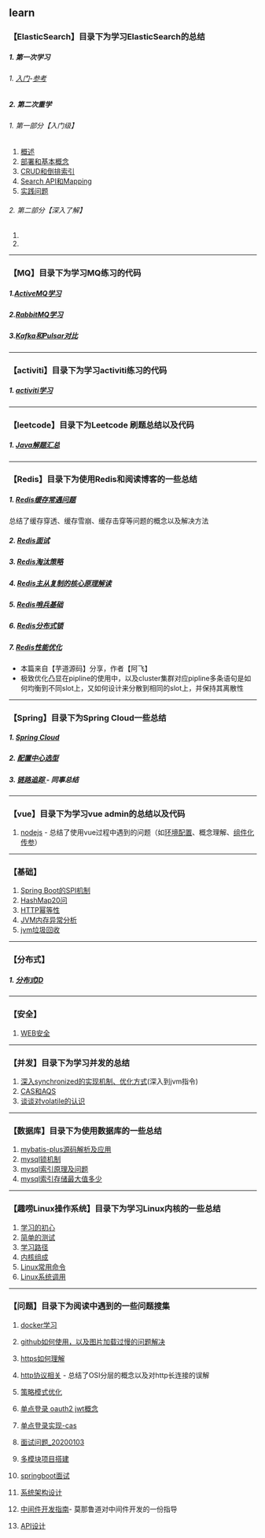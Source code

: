 ## learn

### **【ElasticSearch】目录下为学习ElasticSearch的总结**

##### 1. 第一次学习

###### 1. [入门](https://github.com/stephenZkang/learn/blob/master/ElasticSearch/one/1.ES%E5%85%A5%E9%97%A8.md)-[参考](https://www.elastic.co/guide/cn/elasticsearch/guide/current/foreword_id.html)

##### 2. 第二次重学

###### 1. 第一部分【入门级】

1. [概述](https://github.com/stephenZkang/learn/blob/master/ElasticSearch/two/2021-08-17.md)
2. [部署和基本概念](https://github.com/stephenZkang/learn/blob/master/ElasticSearch/two/2021-08-18.md)
3. [CRUD和倒排索引](https://github.com/stephenZkang/learn/blob/master/ElasticSearch/two/2021-08-19.md)
4. [Search API和Mapping](https://github.com/stephenZkang/learn/blob/master/ElasticSearch/two/2021-08-20.md)
5. [实践问题](https://github.com/stephenZkang/learn/blob/master/ElasticSearch/two/practice-1.md)

###### 2. 第二部分【深入了解】

1. 
2. 

------

### **【MQ】目录下为学习MQ练习的代码**

##### 1.[ActiveMQ学习](https://github.com/stephenZkang/learn/blob/master/MQ/1.%20ActiveMQ%E5%AD%A6%E4%B9%A0.md)

##### 2.[RabbitMQ学习](https://github.com/stephenZkang/learn/blob/master/MQ/2.%20RabbitMQ.md)

##### 3.[Kafka和Pulsar对比](https://github.com/stephenZkang/learn/blob/master/MQ/3.%20Kafka%E5%92%8CPulsar%E5%AF%B9%E6%AF%94.md)

------

### **【activiti】目录下为学习activiti练习的代码**

##### 1. [activiti学习](https://github.com/stephenZkang/learn/blob/master/activiti/activiti.md)

------

### **【leetcode】目录下为Leetcode 刷题总结以及代码**

##### 1. [Java解题汇总](https://github.com/stephenZkang/learn/tree/master/leetcode/leetcode-java)

------

### **【Redis】目录下为使用Redis和阅读博客的一些总结**

##### 1. [Redis缓存常遇问题](https://github.com/stephenZkang/learn/blob/master/redis/1.%20Redis缓存常遇问题.md) 

总结了缓存穿透、缓存雪崩、缓存击穿等问题的概念以及解决方法

##### 2. [Redis面试](https://github.com/stephenZkang/learn/blob/master/redis/2.%20Redis%E9%9D%A2%E8%AF%95.md)

##### 3. [Redis淘汰策略](https://github.com/stephenZkang/learn/blob/master/redis/3.%20Redis%E6%B7%98%E6%B1%B0%E7%AD%96%E7%95%A5.md)

##### 4. [Redis主从复制的核心原理解读](https://github.com/stephenZkang/learn/blob/master/redis/4.%20Redis%E5%A4%8D%E5%88%B6%E5%8E%9F%E7%90%86%E8%A7%A3%E8%AF%BB.md)

##### 5. [Redis哨兵基础](https://github.com/stephenZkang/learn/blob/master/redis/5.%20Redis哨兵基础.md)

##### 6. [Redis分布式锁](https://github.com/stephenZkang/learn/blob/master/redis/6.%20Redis分布式锁.md)

##### 7. [Redis性能优化](https://github.com/stephenZkang/learn/blob/master/redis/7.%20Redis%E6%80%A7%E8%83%BD%E4%BC%98%E5%8C%96-1.md)

- 本篇来自【芋道源码】分享，作者【阿飞】
- 极致优化凸显在pipline的使用中，以及cluster集群对应pipline多条语句是如何均衡到不同slot上，又如何设计来分散到相同的slot上，并保持其离散性

------

### **【Spring】目录下为Spring Cloud一些总结**

##### 1. [Spring Cloud](https://github.com/stephenZkang/learn/blob/master/spring/1.%20Spring%20Cloud.md)

##### 2. [配置中心选型](https://github.com/stephenZkang/learn/blob/master/spring/2.%20%E9%85%8D%E7%BD%AE%E4%B8%AD%E5%BF%83%E9%80%89%E5%9E%8B.md)

##### 3. [链路追踪 ](https://github.com/stephenZkang/learn/blob/master/spring/3.%20SpringCloudSleuth%E9%93%BE%E8%B7%AF%E8%BF%BD%E8%B8%AA%E6%A6%82%E8%BF%B0.pdf) - 同事总结

------

### **【vue】目录下为学习vue admin的总结以及代码**

1. [nodejs](https://github.com/stephenZkang/learn/blob/master/vue/nodejs.md) - 总结了使用vue过程中遇到的问题（如[环境配置](https://github.com/stephenZkang/learn/blob/master/vue/nodejs.md#3%E5%AE%89%E8%A3%85%E9%83%A8%E7%BD%B2)、概念理解、[组件化传参](https://github.com/stephenZkang/learn/blob/master/vue/nodejs.md#9vue%E4%B8%AD%E8%87%AA%E5%AE%9A%E4%B9%89%E6%A8%A1%E5%9D%97%E7%BB%84%E4%BB%B6%E4%BC%A0%E5%8F%82%E9%97%AE%E9%A2%98)）

------

### 【基础】

1. [Spring Boot的SPI机制](https://github.com/stephenZkang/learn/blob/master/%E5%9F%BA%E7%A1%80/1.%20Spring%20Boot%E4%B8%AD%E7%9A%84SPI%E6%9C%BA%E5%88%B6.md)
2. [HashMap20问](https://github.com/stephenZkang/learn/blob/master/%E5%9F%BA%E7%A1%80/2.%20HashMap20%E9%97%AE.md)
3. [HTTP幂等性](https://github.com/stephenZkang/learn/blob/master/%E5%9F%BA%E7%A1%80/3.%20HTTP%E5%B9%82%E7%AD%89%E6%80%A7.md)
4. [JVM内存异常分析](https://github.com/stephenZkang/learn/blob/master/%E5%9F%BA%E7%A1%80/4.%20JVM%E5%86%85%E5%AD%98%E5%BC%82%E5%B8%B8%E5%88%86%E6%9E%90.md)
5.  [jvm垃圾回收](https://github.com/stephenZkang/learn/blob/master/基础/5.%20JVM垃圾回收.md)

------

### 【分布式】

##### 1. [分布式ID](https://github.com/stephenZkang/learn/blob/master/%E5%A4%A7%E6%95%B0%E6%8D%AE/1.%E5%88%86%E5%B8%83%E5%BC%8FID.md)



------

### 【安全】

1. [WEB安全](https://github.com/stephenZkang/learn/blob/master/%E5%AE%89%E5%85%A8/Web%E5%AE%89%E5%85%A8.md)

------

### **【并发】目录下为学习并发的总结**

1. [深入synchronized的实现机制、优化方式](https://github.com/stephenZkang/learn/blob/master/%E5%B9%B6%E5%8F%91/1.%20%E6%B7%B1%E5%85%A5%E5%88%86%E6%9E%90synchronized%E7%9A%84%E5%AE%9E%E7%8E%B0%E5%8E%9F%E7%90%86.md)(深入到jvm指令)
2. [CAS和AQS](https://github.com/stephenZkang/learn/blob/master/%E5%B9%B6%E5%8F%91/2.%20CAS%E5%92%8CAQS%E6%AF%94%E8%BE%83.md)
3. [谈谈对volatile的认识](https://github.com/stephenZkang/learn/blob/master/%E5%B9%B6%E5%8F%91/3.%20%E8%B0%88%E8%B0%88%E5%AF%B9volatile%E7%9A%84%E8%AE%A4%E8%AF%86.md)

------

### **【数据库】目录下为使用数据库的一些总结**

1. [mybatis-plus源码解析及应用](https://github.com/stephenZkang/learn/blob/master/%E6%95%B0%E6%8D%AE%E5%BA%93/1.%20mybatis-plus%E6%BA%90%E7%A0%81%E8%A7%A3%E6%9E%90.md)
2. [mysql锁机制](https://github.com/stephenZkang/learn/blob/master/%E6%95%B0%E6%8D%AE%E5%BA%93/2.%20mysql%E9%94%81%E6%9C%BA%E5%88%B6.md)
3. [mysql索引原理及问题](https://github.com/stephenZkang/learn/blob/master/%E6%95%B0%E6%8D%AE%E5%BA%93/3.%20mysql%E7%B4%A2%E5%BC%95%E5%8E%9F%E7%90%86%E5%8F%8A%E9%97%AE%E9%A2%98.md)
4. [mysql索引存储最大值多少](https://github.com/stephenZkang/learn/blob/master/%E6%95%B0%E6%8D%AE%E5%BA%93/4.%20mysql%E7%B4%A2%E5%BC%95%E5%AD%98%E5%82%A8%E6%9C%80%E5%A4%A7%E5%80%BC%E5%A4%9A%E5%B0%91.md)

------

### **【趣唠Linux操作系统】目录下为学习Linux内核的一些总结**

1. [学习的初心](https://github.com/stephenZkang/learn/blob/master/%E8%B6%A3%E5%94%A0Linux%E6%93%8D%E4%BD%9C%E7%B3%BB%E7%BB%9F/1.%20%E5%AD%A6%E4%B9%A0%E7%9A%84%E5%88%9D%E5%BF%83.md)
2. [简单的测试](https://github.com/stephenZkang/learn/blob/master/%E8%B6%A3%E5%94%A0Linux%E6%93%8D%E4%BD%9C%E7%B3%BB%E7%BB%9F/2.%20%E7%AE%80%E5%8D%95%E7%9A%84%E6%B5%8B%E8%AF%95.md)
3. [学习路径](https://github.com/stephenZkang/learn/blob/master/%E8%B6%A3%E5%94%A0Linux%E6%93%8D%E4%BD%9C%E7%B3%BB%E7%BB%9F/3.%20%E5%AD%A6%E4%B9%A0%E8%B7%AF%E5%BE%84.md)
4. [内核组成](https://github.com/stephenZkang/learn/blob/master/%E8%B6%A3%E5%94%A0Linux%E6%93%8D%E4%BD%9C%E7%B3%BB%E7%BB%9F/4.%20Linux%E5%86%85%E6%A0%B8%E7%BB%84%E6%88%90.md)
5. [Linux常用命令](https://github.com/stephenZkang/learn/blob/master/%E8%B6%A3%E5%94%A0Linux%E6%93%8D%E4%BD%9C%E7%B3%BB%E7%BB%9F/5.%20Linux%E5%B8%B8%E7%94%A8%E5%91%BD%E4%BB%A4.md)
6. [Linux系统调用](https://github.com/stephenZkang/learn/blob/master/%E8%B6%A3%E5%94%A0Linux%E6%93%8D%E4%BD%9C%E7%B3%BB%E7%BB%9F/6.%20Linux%E7%B3%BB%E7%BB%9F%E8%B0%83%E7%94%A8.md)

------

### **【问题】目录下为阅读中遇到的一些问题搜集**

1. [docker学习](https://github.com/stephenZkang/learn/blob/master/%E9%97%AE%E9%A2%98/1.%20docker%E5%AD%A6%E4%B9%A0.md)

2. [github如何使用，以及图片加载过慢的问题解决](https://github.com/stephenZkang/learn/blob/master/%E9%97%AE%E9%A2%98/2.%20git.md)

3. [https如何理解](https://github.com/stephenZkang/learn/blob/master/%E9%97%AE%E9%A2%98/3.%20https%E8%AF%A6%E8%A7%A3.md)

4. [http协议相关](https://github.com/stephenZkang/learn/blob/master/%E9%97%AE%E9%A2%98/4.%20http%E5%8D%8F%E8%AE%AE%E7%9B%B8%E5%85%B3.md) - 总结了OSI分层的概念以及对http长连接的误解

5. [策略模式优化](https://github.com/stephenZkang/learn/blob/master/%E9%97%AE%E9%A2%98/5.%20%E7%AD%96%E7%95%A5%E6%A8%A1%E5%BC%8F%E4%BC%98%E5%8C%96.md)

6. [单点登录 oauth2  jwt概念](https://github.com/stephenZkang/learn/blob/master/%E9%97%AE%E9%A2%98/6.%20%E5%8D%95%E7%82%B9%E7%99%BB%E5%BD%95.md)

7. [单点登录实现-cas](https://github.com/stephenZkang/learn/blob/master/%E9%97%AE%E9%A2%98/7.%20%E5%8D%95%E7%82%B9%E7%99%BB%E5%BD%95%E5%AE%9E%E7%8E%B0-cas.md)

8. [面试问题_20200103](https://github.com/stephenZkang/learn/blob/master/%E9%97%AE%E9%A2%98/8.%20%E9%9D%A2%E8%AF%95%E9%97%AE%E9%A2%98_20200103.md)

9. [多模块项目搭建](https://github.com/stephenZkang/learn/blob/master/%E9%97%AE%E9%A2%98/9.%20%E5%A4%9A%E6%A8%A1%E5%9D%97%E9%A1%B9%E7%9B%AE%E6%90%AD%E5%BB%BA.md)

10. [springboot面试](https://github.com/stephenZkang/learn/blob/master/%E9%97%AE%E9%A2%98/10.%20springboot%E9%9D%A2%E8%AF%95.md)

11. [系统架构设计](https://github.com/stephenZkang/learn/blob/master/%E9%97%AE%E9%A2%98/11.%20%E7%B3%BB%E7%BB%9F%E6%9E%B6%E6%9E%84%E8%AE%BE%E8%AE%A1.md)

12. [中间件开发指南](https://github.com/stephenZkang/learn/blob/master/%E9%97%AE%E9%A2%98/12.%20%E4%B8%AD%E9%97%B4%E4%BB%B6%E5%BC%80%E5%8F%91.md)- 莫那鲁道对中间件开发的一份指导

13. [API设计](https://docs.microsoft.com/en-us/azure/architecture/best-practices/api-design)

     




